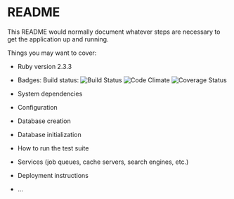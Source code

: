 # README

This README would normally document whatever steps are necessary to get the
application up and running.

Things you may want to cover:

* Ruby version 2.3.3
* Badges:
Build status:
![Build Status](https://app.codeship.com/projects/17128240-e4b5-0134-b142-068a725f1d1c/status?branch=master)
![Code Climate](https://codeclimate.com/github/bmwest/game-of-cinema.png)
![Coverage Status](https://s3.amazonaws.com/assets.coveralls.io/badges/coveralls_unknown.png)


* System dependencies

* Configuration

* Database creation

* Database initialization

* How to run the test suite

* Services (job queues, cache servers, search engines, etc.)

* Deployment instructions

* ...
